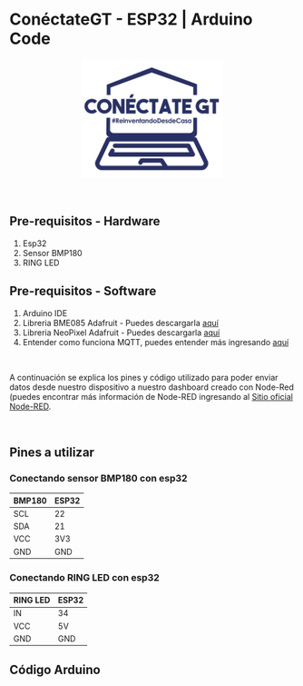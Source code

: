 # ConéctateGT - ESP32 | Arduino Code
<p align="center">
  <img width="250" src="/imagenes/logo.png">
</p>
<br />

## Pre-requisitos - Hardware
1. Esp32
2. Sensor BMP180
3. RING LED

## Pre-requisitos - Software
1. Arduino IDE
2. Libreria BME085 Adafruit - Puedes descargarla <a href="https://learn.adafruit.com/bmp085/using-the-bmp085-api-v2" target="_blank">aquí <a/>
3. Libreria NeoPixel Adafruit - Puedes descargarla <a href="https://learn.adafruit.com/adafruit-neopixel-uberguide/arduino-library-installation" target="_blank">aquí <a/>
4. Entender como funciona MQTT, puedes entender más ingresando <a href="https://randomnerdtutorials.com/what-is-mqtt-and-how-it-works/" target="_blank">aquí <a/>

<br />

A continuación se explica los pines y código utilizado para poder enviar datos desde nuestro dispositivo a nuestro dashboard creado con Node-Red (puedes encontrar más información de Node-RED ingresando al <a href="https://nodered.org/" target="_blank"> Sitio oficial Node-RED<a />.

<br />

## Pines a utilizar

### Conectando sensor BMP180 con esp32
BMP180 | ESP32
--- | ---
SCL | 22
SDA | 21
VCC | 3V3
GND | GND


### Conectando RING LED con esp32
RING LED | ESP32
--- | ---
IN | 34
VCC | 5V
GND | GND

## Código Arduino
